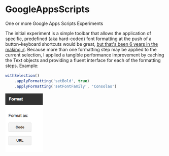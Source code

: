 # GoogleAppsScripts
One or more Google Apps Scripts Experiments

The initial experiment is a simple toolbar that allows the application of specific, predefined (aka hard-coded) font formatting at the push of a button–keyboard shortcuts would be great, [but that's been 6 years in the making :(](https://code.google.com/p/google-apps-script-issues/issues/detail?id=306). Because more than one formatting step may be applied to the current selection, I applied a tangible performance improvement by caching the Text objects and providing a fluent interface for each of the formatting steps. Example:

```javascript
withSelection()
    .applyFormatting('setBold', true)
    .applyFormatting('setFontFamily', 'Consolas')
```

![Toolbar](/docs/screenshot.png)
